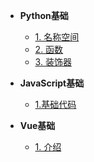<!-- 侧边栏 docs/_sidebar.md -->

- **Python基础**
  - [1. 名称空间](基础知识/名称空间.md)
  - [2. 函数](基础知识/函数.md)
  - [3. 装饰器](基础知识/装饰器.md)


- **JavaScript基础**
  - [1.基础代码](js基础/js基础.md)


- **Vue基础**
  - [1. 介绍](vue基础/介绍.md)
 